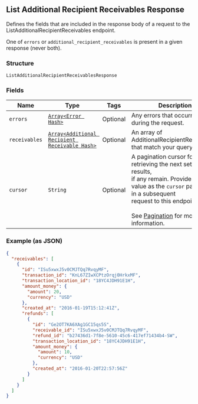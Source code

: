 ## List Additional Recipient Receivables Response

Defines the fields that are included in the response body of
a request to the ListAdditionalRecipientReceivables endpoint.

One of `errors` or `additional_recipient_receivables` is present in a given response (never both).

### Structure

`ListAdditionalRecipientReceivablesResponse`

### Fields

| Name | Type | Tags | Description |
|  --- | --- | --- | --- |
| `errors` | [`Array<Error Hash>`](/doc/models/error.md) | Optional | Any errors that occurred during the request. |
| `receivables` | [`Array<Additional Recipient Receivable Hash>`](/doc/models/additional-recipient-receivable.md) | Optional | An array of AdditionalRecipientReceivables that match your query. |
| `cursor` | `String` | Optional | A pagination cursor for retrieving the next set of results,<br>if any remain. Provide this value as the `cursor` parameter in a subsequent<br>request to this endpoint.<br><br>See [Pagination](https://developer.squareup.com/docs/basics/api101/pagination) for more information. |

### Example (as JSON)

```json
{
  "receivables": [
    {
      "id": "ISu5xwxJ5v0CMJTQq7RvqyMF",
      "transaction_id": "KnL67ZIwXCPtzOrqj0HrkxMF",
      "transaction_location_id": "18YC4JDH91E1H",
      "amount_money": {
        "amount": 20,
        "currency": "USD"
      },
      "created_at": "2016-01-19T15:12:41Z",
      "refunds": [
        {
          "id": "Ge2OT7KA6XAg1GC15qs5S",
          "receivable_id": "ISu5xwxJ5v0CMJTQq7RvqyMF",
          "refund_id": "b27436d1-7f8e-5610-45c6-417ef71434b4-SW",
          "transaction_location_id": "18YC4JDH91E1H",
          "amount_money": {
            "amount": 10,
            "currency": "USD"
          },
          "created_at": "2016-01-20T22:57:56Z"
        }
      ]
    }
  ]
}
```

